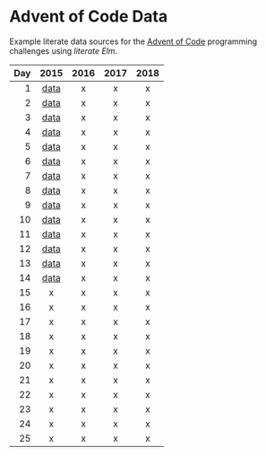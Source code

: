 # Advent of Code Data

Example literate data sources for the [Advent of Code](http://adventofcode.com) programming challenges using _literate Elm_.

| Day |        2015         | 2016 | 2017 | 2018 |
| --: | :-----------------: | :--: | :--: | :--: |
|   1 | [data](d01_2015.md) |  x   |  x   |  x   |
|   2 | [data](d02_2015.md) |  x   |  x   |  x   |
|   3 | [data](d03_2015.md) |  x   |  x   |  x   |
|   4 | [data](d04_2015.md) |  x   |  x   |  x   |
|   5 | [data](d05_2015.md) |  x   |  x   |  x   |
|   6 | [data](d06_2015.md) |  x   |  x   |  x   |
|   7 | [data](d07_2015.md) |  x   |  x   |  x   |
|   8 | [data](d08_2015.md) |  x   |  x   |  x   |
|   9 | [data](d09_2015.md) |  x   |  x   |  x   |
|  10 | [data](d10_2015.md) |  x   |  x   |  x   |
|  11 | [data](d11_2015.md) |  x   |  x   |  x   |
|  12 | [data](d12_2015.md) |  x   |  x   |  x   |
|  13 | [data](d13_2015.md) |  x   |  x   |  x   |
|  14 | [data](d14_2015.md) |  x   |  x   |  x   |
|  15 |          x          |  x   |  x   |  x   |
|  16 |          x          |  x   |  x   |  x   |
|  17 |          x          |  x   |  x   |  x   |
|  18 |          x          |  x   |  x   |  x   |
|  19 |          x          |  x   |  x   |  x   |
|  20 |          x          |  x   |  x   |  x   |
|  21 |          x          |  x   |  x   |  x   |
|  22 |          x          |  x   |  x   |  x   |
|  23 |          x          |  x   |  x   |  x   |
|  24 |          x          |  x   |  x   |  x   |
|  25 |          x          |  x   |  x   |  x   |
